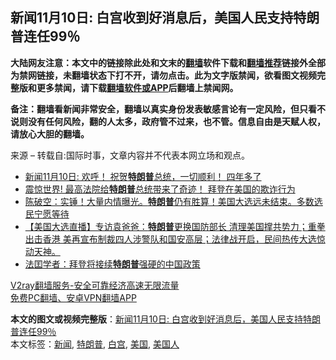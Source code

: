  <h2>新闻11月10日: 白宫收到好消息后，美国人民支持特朗普连任99％</h2> <p class="notice"><b>大陆网友注意：本文中的链接除此处和文末的<a href="https://github.com/bannedbook/fanqiang" >翻墙</a>软件下载和<a href="https://github.com/killgcd/justmysocks/blob/master/README.md">翻墙推荐</a>链接外全部为禁网链接，未翻墙状态下打不开，请勿点击。此为文字版禁闻，欲看图文视频完整版和更多禁闻，请下载<a href="https://github.com/bannedbook/fanqiang">翻墙软件或APP</a>后翻墙上禁闻网。</p><p>备注：翻墙看新闻非常安全，翻墙以真实身份发表敏感言论有一定风险，但只看不说则没有任何风险，翻的人太多，政府管不过来，也不管。信息自由是天赋人权，请放心大胆的翻墙。</b></p>  <div class="entry"> <p>来源 &#8211; 转载自:国际时事，文章内容并不代表本网立场和观点。</p> <p>                                                      				                                  </p>  <ul class='op-related-articles' title='相关阅读'> <li><a href='https://www.bannedbook.org/bnews/taiwannews/20201110/1428618.html' target='_blank'>新闻11月10日: 欢呼！ 祝贺<b>特朗普</b>总统，一切顺利！ 四年多了</a></li> <li><a href='https://www.bannedbook.org/bnews/taiwannews/20201110/1428596.html' target='_blank'>震惊世界! 最高法院给<b>特朗普</b>总统带来了奇迹！ 拜登在美国的欺诈行为</a></li> <li><a href='https://www.bannedbook.org/bnews/cbnews/20201110/1428561.html' target='_blank'>陈破空：实锤！大量内情曝光。<b>特朗普</b>仍有胜算！美国大选远未结束。多数选民宁愿等待</a></li> <li><a href='https://www.bannedbook.org/bnews/bannedvideo/20201110/1428525.html' target='_blank'>【美国大选直播】专访袁爸爸：<b>特朗普</b>更换国防部长 清理美国撑共势力；重拳出击香港 美再宣布制裁四人涉警队和国安高层；法律战开启，民间热传大选惊动天神。</a></li> <li><a href='https://www.bannedbook.org/bnews/headline/20201110/1428508.html' target='_blank'>法囯学者：拜登将接续<b>特朗普</b>强硬的中国政策</a></li> </ul> <p class="texttj"> <a href="https://www.bannedbook.org/forum23/topic22702.html" target="_blank">V2ray翻墙服务-安全可靠经济高速无限流量</a><br/> <a href="https://github.com/bannedbook/fanqiang/wiki/%E7%A6%81%E9%97%BB%E7%BD%91%E5%AE%89%E5%8D%93%E7%BF%BB%E5%A2%99%E6%96%B0%E9%97%BBAPP" target="_blank">免费PC翻墙、安卓VPN翻墙APP</a></p><p></p><a name='sharetosocial'></a>       <div><b>本文的图文或视频完整版</b>：<a href='https://www.bannedbook.org/bnews/taiwannews/20201110/1428619.html'>新闻11月10日: 白宫收到好消息后，美国人民支持特朗普连任99％</a></div>  </div><!--END ENTRY--> <div class="postfooter"> <div>本文标签：<a href="https://www.bannedbook.org/bnews/tag/%E6%96%B0%E9%97%BB/" rel="tag">新闻</a>, <a href="https://www.bannedbook.org/bnews/tag/%e7%89%b9%e6%9c%97%e6%99%ae/" rel="tag">特朗普</a>, <a href="https://www.bannedbook.org/bnews/tag/%e7%99%bd%e5%ae%ab/" rel="tag">白宫</a>, <a href="https://www.bannedbook.org/bnews/tag/%e7%be%8e%e5%9b%bd/" rel="tag">美国</a>, <a href="https://www.bannedbook.org/bnews/tag/%E7%BE%8E%E5%9B%BD%E4%BA%BA/" rel="tag">美国人</a></div>  </div><!--END POSTFOOTER--> 